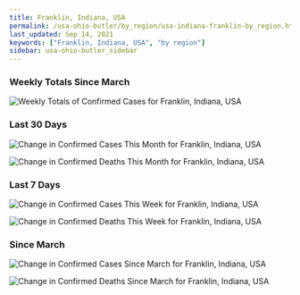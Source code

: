 ```yaml
---
title: Franklin, Indiana, USA
permalink: /usa-ohio-butler/by_region/usa-indiana-franklin-by_region.html
last_updated: Sep 14, 2021
keywords: ["Franklin, Indiana, USA", "by region"]
sidebar: usa-ohio-butler_sidebar
---
```


<h3>Weekly Totals Since March</h3>

![Weekly Totals of Confirmed Cases for Franklin, Indiana, USA](/covid_tracker/images/graphs/usa-indiana-franklin-weekly_totals_graph.png)

<h3>Last 30 Days</h3>

![Change in Confirmed Cases This Month for Franklin, Indiana, USA](/covid_tracker/images/graphs/usa-indiana-franklin-delta_confirmed-30_days_graph.png)

![Change in Confirmed Deaths This Month for Franklin, Indiana, USA](/covid_tracker/images/graphs/usa-indiana-franklin-delta_deaths-30_days_graph.png)

<h3>Last 7 Days</h3>

![Change in Confirmed Cases This Week for Franklin, Indiana, USA](/covid_tracker/images/graphs/usa-indiana-franklin-delta_confirmed-7_days_graph.png)

![Change in Confirmed Deaths This Week for Franklin, Indiana, USA](/covid_tracker/images/graphs/usa-indiana-franklin-delta_deaths-7_days_graph.png)

<h3>Since March</h3>

![Change in Confirmed Cases Since March for Franklin, Indiana, USA](/covid_tracker/images/graphs/usa-indiana-franklin-delta_confirmed-since_march_graph.png)

![Change in Confirmed Deaths Since March for Franklin, Indiana, USA](/covid_tracker/images/graphs/usa-indiana-franklin-delta_deaths-since_march_graph.png)
